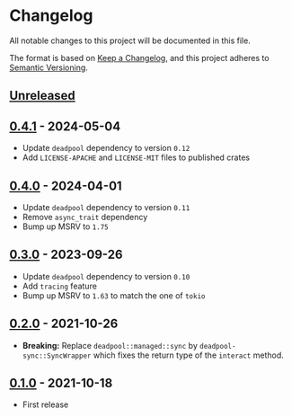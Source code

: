 # Changelog

All notable changes to this project will be documented in this file.

The format is based on [Keep a Changelog](https://keepachangelog.com/en/1.1.0/),
and this project adheres to [Semantic Versioning](https://semver.org/spec/v2.0.0.html).

<!-- next-header -->

## [Unreleased]

## [0.4.1] - 2024-05-04

- Update `deadpool` dependency to version `0.12`
- Add `LICENSE-APACHE` and `LICENSE-MIT` files to published crates

## [0.4.0] - 2024-04-01

- Update `deadpool` dependency to version `0.11`
- Remove `async_trait` dependency
- Bump up MSRV to `1.75`

## [0.3.0] - 2023-09-26

- Update `deadpool` dependency to version `0.10`
- Add `tracing` feature
- Bump up MSRV to `1.63` to match the one of `tokio`

## [0.2.0] - 2021-10-26

- __Breaking:__ Replace `deadpool::managed::sync` by
  `deadpool-sync::SyncWrapper` which fixes the return type
  of the `interact` method.

## [0.1.0] - 2021-10-18

- First release

<!-- next-url -->
[Unreleased]: https://github.com/bikeshedder/deadpool/compare/deadpool-r2d2-v0.4.1...HEAD
[0.4.1]: https://github.com/bikeshedder/deadpool/compare/deadpool-r2d2-v0.4.0...deadpool-r2d2-v0.4.1
[0.4.0]: https://github.com/bikeshedder/deadpool/compare/deadpool-r2d2-v0.3.0...deadpool-r2d2-v0.4.0
[0.3.0]: https://github.com/bikeshedder/deadpool/compare/deadpool-r2d2-v0.2.0...deadpool-r2d2-v0.3.0
[0.2.0]: https://github.com/bikeshedder/deadpool/compare/deadpool-r2d2-v0.1.0...deadpool-r2d2-v0.2.0
[0.1.0]: https://github.com/bikeshedder/deadpool/releases/tag/deadpool-r2d2-v0.1.0
